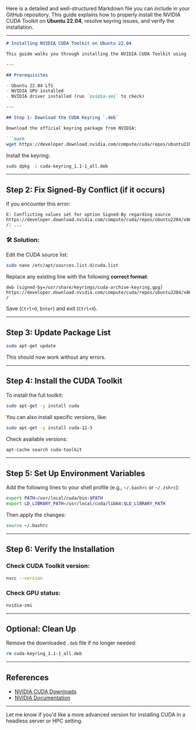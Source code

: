 Here is a detailed and well-structured Markdown file you can include in your GitHub repository. This guide explains how to properly install the NVIDIA CUDA Toolkit on **Ubuntu 22.04**, resolve keyring issues, and verify the installation.

---

````markdown
# Installing NVIDIA CUDA Toolkit on Ubuntu 22.04

This guide walks you through installing the NVIDIA CUDA Toolkit using `.deb` packages on Ubuntu 22.04. It includes steps to fix common issues like the `Signed-By` conflict and to verify a successful installation.

---

## Prerequisites

- Ubuntu 22.04 LTS
- NVIDIA GPU installed
- NVIDIA driver installed (run `nvidia-smi` to check)

---

## Step 1: Download the CUDA Keyring `.deb`

Download the official keyring package from NVIDIA:

```bash
wget https://developer.download.nvidia.com/compute/cuda/repos/ubuntu2204/x86_64/cuda-keyring_1.1-1_all.deb
````

Install the keyring:

```bash
sudo dpkg -i cuda-keyring_1.1-1_all.deb
```

---

## Step 2: Fix Signed-By Conflict (if it occurs)

If you encounter this error:

```text
E: Conflicting values set for option Signed-By regarding source https://developer.download.nvidia.com/compute/cuda/repos/ubuntu2204/x86_64/ /: ...
```

### 🛠 Solution:

Edit the CUDA source list:

```bash
sudo nano /etc/apt/sources.list.d/cuda.list
```

Replace any existing line with the following **correct format**:

```text
deb [signed-by=/usr/share/keyrings/cuda-archive-keyring.gpg] https://developer.download.nvidia.com/compute/cuda/repos/ubuntu2204/x86_64/ /
```

Save (`Ctrl+O`, `Enter`) and exit (`Ctrl+X`).

---

## Step 3: Update Package List

```bash
sudo apt-get update
```

This should now work without any errors.

---

## Step 4: Install the CUDA Toolkit

To install the full toolkit:

```bash
sudo apt-get -y install cuda
```

You can also install specific versions, like:

```bash
sudo apt-get -y install cuda-12-3
```

Check available versions:

```bash
apt-cache search cuda-toolkit
```

---

## Step 5: Set Up Environment Variables

Add the following lines to your shell profile (e.g., `~/.bashrc` or `~/.zshrc`):

```bash
export PATH=/usr/local/cuda/bin:$PATH
export LD_LIBRARY_PATH=/usr/local/cuda/lib64:$LD_LIBRARY_PATH
```

Then apply the changes:

```bash
source ~/.bashrc
```

---

## Step 6: Verify the Installation

### Check CUDA Toolkit version:

```bash
nvcc --version
```

### Check GPU status:

```bash
nvidia-smi
```

---

## Optional: Clean Up

Remove the downloaded `.deb` file if no longer needed:

```bash
rm cuda-keyring_1.1-1_all.deb
```

---

## References

* [NVIDIA CUDA Downloads](https://developer.nvidia.com/cuda-downloads)
* [NVIDIA Documentation](https://docs.nvidia.com/cuda/index.html)

---

Let me know if you'd like a more advanced version for installing CUDA in a headless server or HPC setting.
```
